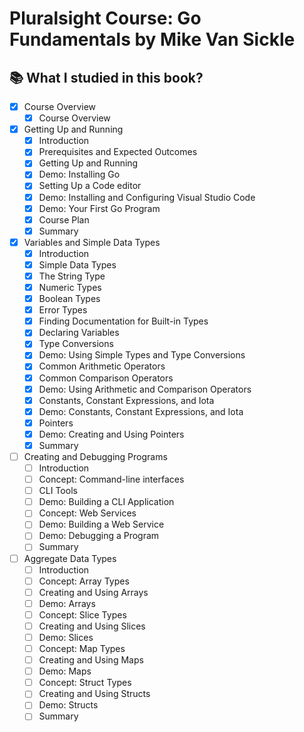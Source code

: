 # Pluralsight Course: Go Fundamentals by Mike Van Sickle

## 📚 What I studied in this book?

- [x] Course Overview
  - [x] Course Overview
- [x] Getting Up and Running
  - [x] Introduction
  - [x] Prerequisites and Expected Outcomes
  - [x] Getting Up and Running
  - [x] Demo: Installing Go
  - [x] Setting Up a Code editor
  - [x] Demo: Installing and Configuring Visual Studio Code
  - [x] Demo: Your First Go Program
  - [x] Course Plan
  - [x] Summary
- [x] Variables and Simple Data Types
  - [x] Introduction
  - [x] Simple Data Types
  - [x] The String Type
  - [x] Numeric Types
  - [x] Boolean Types
  - [x] Error Types
  - [x] Finding Documentation for Built-in Types
  - [x] Declaring Variables
  - [x] Type Conversions
  - [x] Demo: Using Simple Types and Type Conversions
  - [x] Common Arithmetic Operators
  - [x] Common Comparison Operators
  - [x] Demo: Using Arithmetic and Comparison Operators
  - [x] Constants, Constant Expressions, and Iota
  - [x] Demo: Constants, Constant Expressions, and Iota
  - [x] Pointers
  - [x] Demo: Creating and Using Pointers
  - [x] Summary
- [ ] Creating and Debugging Programs
  - [ ] Introduction
  - [ ] Concept: Command-line interfaces
  - [ ] CLI Tools
  - [ ] Demo: Building a CLI Application
  - [ ] Concept: Web Services
  - [ ] Demo: Building a Web Service
  - [ ] Demo: Debugging a Program
  - [ ] Summary
- [ ] Aggregate Data Types
  - [ ] Introduction
  - [ ] Concept: Array Types
  - [ ] Creating and Using Arrays
  - [ ] Demo: Arrays
  - [ ] Concept: Slice Types
  - [ ] Creating and Using Slices
  - [ ] Demo: Slices
  - [ ] Concept: Map Types
  - [ ] Creating and Using Maps
  - [ ] Demo: Maps
  - [ ] Concept: Struct Types
  - [ ] Creating and Using Structs
  - [ ] Demo: Structs
  - [ ] Summary